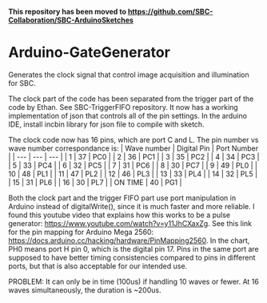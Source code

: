 **This repository has been moved to https://github.com/SBC-Collaboration/SBC-ArduinoSketches**

# Arduino-GateGenerator
Generates the clock signal that control image acquisition and illumination for SBC.

The clock part of the code has been separated from the trigger part of the code by Ethan. See SBC-TriggerFIFO repository. It now has a working implementation of json that controls all of the pin settings. In the arduino IDE, install incbin library for json file to compile with sketch.

The clock code now has 16 pins, which are port C and L. The pin number vs wave number correspondance is:
| Wave number | Digital Pin | Port Number |
| --- | --- | --- |
| 1 | 37 | PC0 |
| 2 | 36 | PC1 |
| 3 | 35 | PC2 |
| 4 | 34 | PC3 |
| 5 | 33 | PC4 |
| 6 | 32 | PC5 |
| 7 | 31 | PC6 |
| 8 | 30 | PC7 |
| 9 | 49 | PL0 |
| 10 | 48 | PL1 |
| 11 | 47 | PL2 |
| 12 | 46 | PL3 |
| 13 | 33 | PL4 |
| 14 | 32 | PL5 |
| 15 | 31 | PL6 |
| 16 | 30 | PL7 |
| ON TIME | 40 | PG1 |

Both the clock part and the trigger FIFO part use port manipulation in Arduino instead of digitalWrite(), since it is much faster and more reliable. I found this youtube video that explains how this works to be a pulse generator: https://www.youtube.com/watch?v=y11JhCXaxZg. See this link for the pin mapping for Arduino Mega 2560: https://docs.arduino.cc/hacking/hardware/PinMapping2560. In the chart, PH0 means port H pin 0, which is the digital pin 17. Pins in the same port are supposed to have better timing consistencies compared to pins in different ports, but that is also acceptable for our intended use.

PROBLEM: It can only be in time (100us) if handling 10 waves or fewer. At 16 waves simultaneously, the duration is ~200us.

